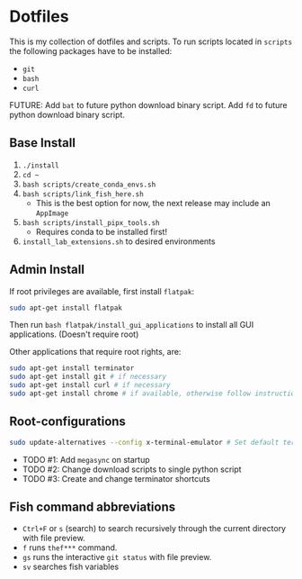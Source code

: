 # Dotfiles

This is my collection of dotfiles and scripts.
To run scripts located in `scripts` the following
packages have to be installed:
- `git`
- `bash`
- `curl`

FUTURE:
Add `bat` to future python download binary script.
Add `fd` to future python download binary script.

## Base Install
1. `./install`
1. `cd ~`
1. `bash scripts/create_conda_envs.sh`
1. `bash scripts/link_fish_here.sh`
    - This is the best option for now, the next release may include an `AppImage`
1. `bash scripts/install_pipx_tools.sh`
    - Requires conda to be installed first!
1. `install_lab_extensions.sh` to desired environments

## Admin Install
If root privileges are available, first install `flatpak`:
```bash
sudo apt-get install flatpak
```
Then run `bash flatpak/install_gui_applications` to install all GUI applications. (Doesn't require root)

Other applications that require root rights, are:
```bash
sudo apt-get install terminator
sudo apt-get install git # if necessary
sudo apt-get install curl # if necessary
sudo apt-get install chrome # if available, otherwise follow instruction to install package
```

## Root-configurations
```bash
sudo update-alternatives --config x-terminal-emulator # Set default terminal to terminator; Doesn't affect nautilus settings
```

- TODO #1: Add `megasync` on startup
- TODO #2: Change download scripts to single python script
- TODO #3: Create and change terminator shortcuts

## Fish command abbreviations
- `Ctrl+F` or `s` (search) to search recursively through the current directory with file preview.
- `f` runs `thef***` command.
- `gs` runs the interactive `git status` with file preview.
- `sv` searches fish variables
